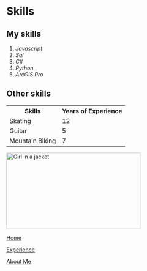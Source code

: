 
<!DOCTYPE html>
<html>
<head>
  
<h1 id="skills">Skills</h1>
  </head>
  <body>
<h2 id="my-coding-skills">My skills</h2>
<ol>
<li><i>Javascript</i></li>
<li><i>Sql</i></li>
<li><i>C#</i></li>
<li><i>Python</i></li>
<li><i>ArcGIS Pro</i></li>
</ol>
<h2 id="other-skills">Other skills</h2>

<table>
  <tr>
    <th>Skills</th>
    <th>Years of Experience</th>
  </tr>
  <tr>
    <td>Skating</td>
    <td>12</td>
  </tr>
  <tr>
    <td>Guitar</td>
    <td>5</td>
  </tr>
  <tr>
    <td>Mountain Biking</td>
    <td>7</td>
  </tr>
</table>
    <img src="https://i0.wp.com/cravingtocreate.com/wp-content/uploads/2020/12/ice-fix-1.jpg?fit=4012%2C2679&ssl=1" alt="Girl in a jacket" width="350" height="200">
  <p><a href="./README.md">Home</a></p>
  <p><a href="./Experience.md">Experience</a></p>
  <p><a href="./Hobby.md">About Me</a></p>
  
  </body>
  </html>
  
 
